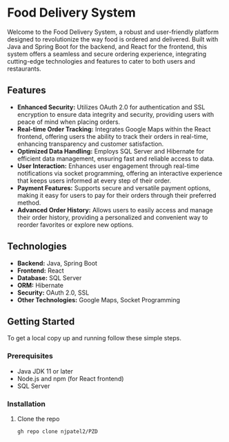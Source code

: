 # Food Delivery System

Welcome to the Food Delivery System, a robust and user-friendly platform designed to revolutionize the way food is ordered and delivered. Built with Java and Spring Boot for the backend, and React for the frontend, this system offers a seamless and secure ordering experience, integrating cutting-edge technologies and features to cater to both users and restaurants.

## Features

- **Enhanced Security:** Utilizes OAuth 2.0 for authentication and SSL encryption to ensure data integrity and security, providing users with peace of mind when placing orders.
- **Real-time Order Tracking:** Integrates Google Maps within the React frontend, offering users the ability to track their orders in real-time, enhancing transparency and customer satisfaction.
- **Optimized Data Handling:** Employs SQL Server and Hibernate for efficient data management, ensuring fast and reliable access to data.
- **User Interaction:** Enhances user engagement through real-time notifications via socket programming, offering an interactive experience that keeps users informed at every step of their order.
- **Payment Features:** Supports secure and versatile payment options, making it easy for users to pay for their orders through their preferred method.
- **Advanced Order History:** Allows users to easily access and manage their order history, providing a personalized and convenient way to reorder favorites or explore new options.

## Technologies

- **Backend:** Java, Spring Boot
- **Frontend:** React
- **Database:** SQL Server
- **ORM:** Hibernate
- **Security:** OAuth 2.0, SSL
- **Other Technologies:** Google Maps, Socket Programming

## Getting Started

To get a local copy up and running follow these simple steps.

### Prerequisites

- Java JDK 11 or later
- Node.js and npm (for React frontend)
- SQL Server

### Installation

1. Clone the repo
   ```sh
   gh repo clone njpatel2/PZD
